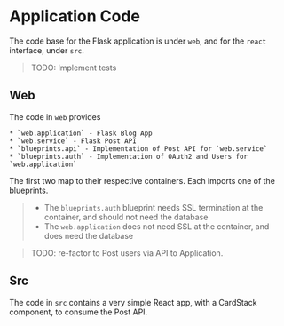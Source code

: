 Application Code
================

The code base for the Flask application is under `web`, and for the `react` interface, under `src`.

> TODO: Implement tests

Web
---

The code in `web` provides

    * `web.application` - Flask Blog App
    * `web.service` - Flask Post API
    * `blueprints.api` - Implementation of Post API for `web.service`
    * `blueprints.auth` - Implementation of OAuth2 and Users for `web.application`

The first two map to their respective containers. Each imports one of the blueprints.

> * The `blueprints.auth` blueprint needs SSL termination at the container, and should not need the database
> * The `web.application` does not need SSL at the container, and does need the database

> TODO: re-factor to Post users via API to Application.

Src
---

The code in `src` contains a very simple React app, with a CardStack component, to consume the Post API.
